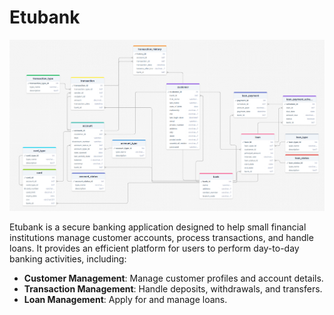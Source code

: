 # Etubank

![Alt text](dbschema.png)

Etubank is a secure banking application designed to help small financial institutions manage customer accounts, process transactions, and handle loans. It provides an efficient platform for users to perform day-to-day banking activities, including:

- **Customer Management**: Manage customer profiles and account details.
- **Transaction Management**: Handle deposits, withdrawals, and transfers.
- **Loan Management**: Apply for and manage loans.